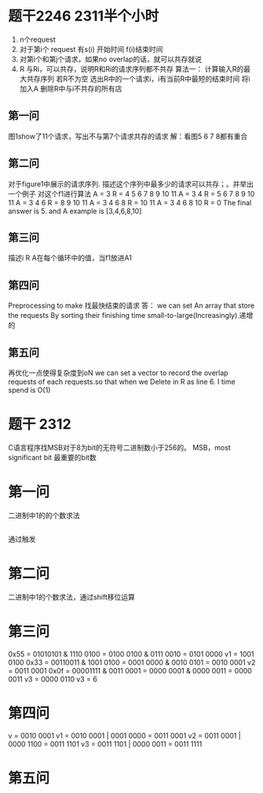 # 题干2246 2311半个小时
1. n个request
2. 对于第i个 request 有s(i) 开始时间 f(i)结束时间
3. 对第i个和第j个请求，如果no overlap的话，就可以共存就说 
4. R 与Ri，可以共存，说明R和Ri的请求序列都不共存
算法一： 计算输入R的最大共存序列
若R不为空
    选出R中的一个请求i，i有当前R中最短的结束时间
    将i加入A
    删除R中与i不共存的所有店
## 第一问
图1show了11个请求，写出不与第7个请求共存的请求
解：看图5 6 7 8都有重合
## 第二问
对于figure1中展示的请求序列. 描述这个序列中最多少的请求可以共存；。并举出一个例子
对这个f1进行算法
A = 3 R = 4 5 6 7 8 9 10 11 
A = 3 4 R = 5 6 7 8 9 10 11
A = 3 4 6 R = 8 9 10 11
A = 3 4 6 8 R = 10 11 
A = 3 4 6 8 10 R = 0 
The final answer is 5. and A example is [3,4,6,8,10]
## 第三问
描述i R A在每个循环中的值，当f1放进A1
## 第四问
Preprocessing to make 找最快结束的请求
答： we can set An array that store the requests By sorting their finishing time small-to-large(Increasingly).递增的
## 第五问
再优化一点使得复杂度到oN
we can set a vector to  record the overlap requests of each requests.so that when we Delete in R as line 6. I time spend is O(1)

# 题干 2312
C语言程序找MSB对于8为bit的无符号二进制数小于256的。
MSB，most significant bit 最重要的bit数
# 第一问 
二进制中1的的个数求法
```
```
通过触发
# 第二问
二进制中1的个数求法，通过shift移位运算

# 第三问
0x55 = 01010101 & 1110 0100 = 0100 0100
                & 0111 0010 = 0101 0000
v1 = 1001 0100
0x33 = 00110011 & 1001 0100 = 0001 0000
                & 0010 0101 = 0010 0001
v2 = 0011 0001
0x0f = 00001111 & 0011 0001 = 0000 0001
                & 0000 0011 = 0000 0011
v3 = 0000 0110
v3 = 6

# 第四问
v = 0010 0001
v1 = 0010 0001 | 0001 0000 = 0011 0001
v2 = 0011 0001 | 0000 1100 = 0011 1101
v3 = 0011 1101 | 0000 0011 = 0011 1111

# 第五问

